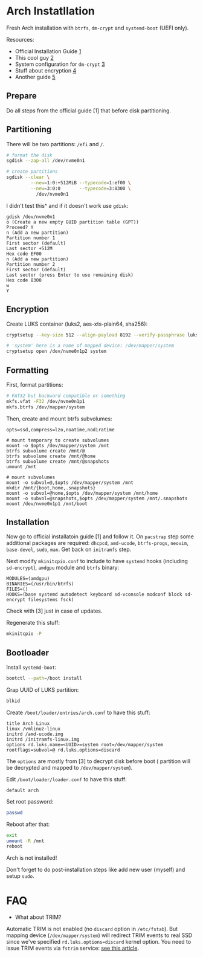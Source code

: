 # Arch Instatllation

Fresh Arch installation with `btrfs`, `dm-crypt` and `systemd-boot` (UEFI only).

Resources:

- Official Installation Guide [1](https://wiki.archlinux.org/index.php/Installation_guide)
- This cool guy [2](https://austinmorlan.com/posts/arch_linux_install/)
- System configuration for `dm-crypt` [3](https://wiki.archlinux.org/index.php/Dm-crypt/System_configuration)
- Stuff about encryption [4](https://thej.github.io/know-to/linux/encrypt_system_ssd/)
- Another guide [5](https://wiki.archlinux.org/index.php/User:Altercation/Bullet_Proof_Arch_Install)

## Prepare

Do all steps from the official guide [1] that before disk partitioning.

## Partitioning

There will be two partitions: `/efi` and `/`.

```bash
# format the disk
sgdisk --zap-all /dev/nvme0n1

# create partitions
sgdisk --clear \
         --new=1:0:+512MiB --typecode=1:ef00 \
         --new=3:0:0       --typecode=3:8300 \
           /dev/nvme0n1
```

I didn't test this^ and if it doesn't work use `gdisk`:

```
gdisk /dev/nvme0n1
o (Create a new empty GUID partition table (GPT))
Proceed? Y
n (Add a new partition)
Partition number 1
First sector (default)
Last sector +512M
Hex code EF00
n (Add a new partition)
Partition number 2
First sector (default)
Last sector (press Enter to use remaining disk)
Hex code 8300
w
Y
```

## Encryption

Create LUKS container (luks2, aes-xts-plain64, sha256):

```bash
cryptsetup --key-size 512 --align-payload 8192 --verify-passphrase luksFormat /dev/nvme0n1p2

# 'system' here is a name of mapped device: /dev/mapper/system
cryptsetup open /dev/nvme0n1p2 system
```

## Formatting

First, format partitions:

```bash
# FAT32 but backward compatible or something
mkfs.vfat -F32 /dev/nvme0n1p1
mkfs.btrfs /dev/mapper/system
```

Then, create and mount btrfs subvolumes:

```baah
opts=ssd,compress=lzo,noatime,nodiratime

# mount temporary to create subvolumes
mount -o $opts /dev/mapper/system /mnt
btrfs subvolume create /mnt/@
btrfs subvolume create /mnt/@home
btrfs subvolume create /mnt/@snapshots
umount /mnt

# mount subvolumes
mount -o subvol=@,$opts /dev/mapper/system /mnt
mkdir /mnt/{boot,home,.snapshots}
mount -o subvol=@home,$opts /dev/mapper/system /mnt/home
mount -o subvol=@snapshots,$opts /dev/mapper/system /mnt/.snapshots
mount /dev/nvme0n1p1 /mnt/boot
```

## Installation

Now go to official installatoin guide [1] and follow it. On `pacstrap` step some additional packages are required: `dhcpcd`, `amd-ucode`, `btrfs-progs`, `neovim`, `base-devel`, `sudo`, `man`. Get back on `initramfs` step.

Next modify `mkinitcpio.conf` to include to have `systemd` hooks (including `sd-encrypt`), `amdgpu` module and `btrfs` binary:

```
MODULES=(amdgpu)
BINARIES=(/usr/bin/btrfs)
FILES=()
HOOKS=(base systemd autodetect keyboard sd-vconsole modconf block sd-encrypt filesystems fsck)
```

Check with [3] just in case of updates.

Regenerate this stuff:

```bash
mkinitcpio -P
```

## Bootloader

Install `systemd-boot`:

```bash
bootctl --path=/boot install
```

Grap UUID of LUKS partition:

```bash
blkid
```

Create `/boot/loader/entries/arch.conf` to have this stuff:

```
title Arch Linux
linux /vmlinuz-linux
initrd /amd-ucode.img
initrd /initramfs-linux.img
options rd.luks.name=<UUID>=system root=/dev/mapper/system rootflags=subvol=@ rd.luks.options=discard
```

The `options` are mostly from [3] to decrypt disk before boot (<UUID> partition will be decrypted and mapped to `/dev/mapper/system`).

Edit `/boot/loader/loader.conf` to have this stuff:

```
default arch
```

Set root password:

```bash
passwd
```

Reboot after that:

```bash
exit
umount -R /mnt
reboot
```

Arch is not installed!

Don't forget to do post-installation steps like add new user (myself) and setup `sudo`.

# FAQ

- What about TRIM?

Automatic TRIM is not enabled (no `discard` option in `/etc/fstab`). But mapping device (`/dev/mapper/system`) will redirect TRIM events to real SSD since we've specified `rd.luks.options=discard` kernel option. You need to issue TRIM events via `fstrim` service: [see this article](https://wiki.archlinux.org/index.php/Solid_state_drive#Periodic_TRIM).
